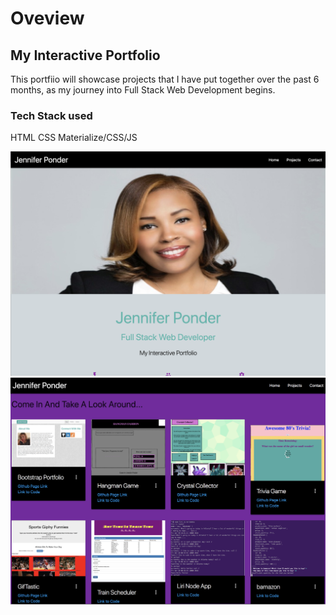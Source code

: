 # Oveview


## My Interactive Portfolio

This portfiio will showcase projects that I have put together over the past 6 months, as my journey into Full Stack Web Development begins.

### Tech Stack used
HTML
CSS
Materialize/CSS/JS

![home page](public/assets/images/portfolio_profile.jpg)
![home page](public/assets/images/portfolio_body.jpg)
